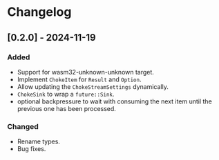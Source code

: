 # Changelog

## [0.2.0] - 2024-11-19
### Added
- Support for wasm32-unknown-unknown target.
- Implement `ChokeItem` for `Result` and `Option`.
- Allow updating the `ChokeStreamSettings` dynamically.
- `ChokeSink` to wrap a `future::Sink`.
- optional backpressure to wait with consuming the next item until the previous one has been processed.

### Changed
- Rename types.
- Bug fixes.
